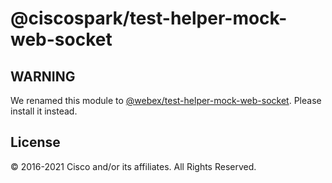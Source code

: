 # @ciscospark/test-helper-mock-web-socket

## WARNING

We renamed this module to
[@webex/test-helper-mock-web-socket](https://www.npmjs.com/package/@webex/test-helper-mock-web-socket).
Please install it instead.

## License

© 2016-2021 Cisco and/or its affiliates. All Rights Reserved.
